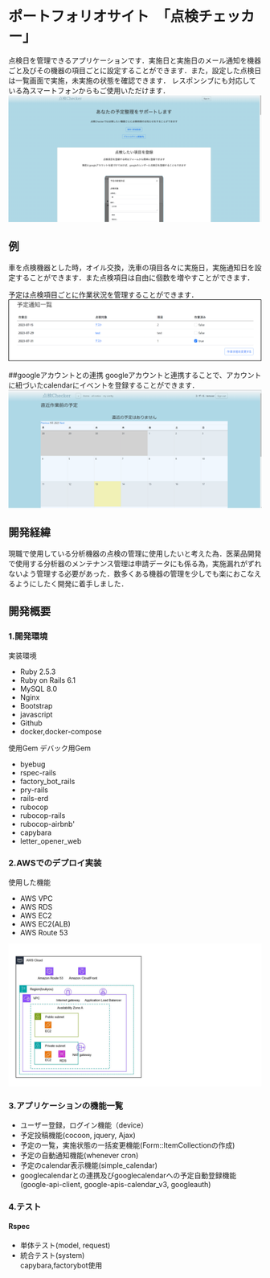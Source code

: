 # ポートフォリオサイト　「点検チェッカー」

点検日を管理できるアプリケーションです．実施日と実施日のメール通知を機器ごと及びその機器の項目ごとに設定することができます．また，設定した点検日は一覧画面で実施，未実施の状態を確認できます．
レスポンシブにも対応している為スマートフォンからもご使用いただけます．
![](doc/images/toppage.png)

## 例
車を点検機器とした時，オイル交換，洗車の項目各々に実施日，実施通知日を設定することができます．また点検項目は自由に個数を増やすことができます．

予定は点検項目ごとに作業状況を管理することができます．
![](doc/images/screanshot.png)

##googleアカウントとの連携
googleアカウントと連携することで、アカウントに紐づいたcalendarにイベントを登録することができます．
![gif](doc/gif/googlecalendar登録手順.gif)

## 開発経緯
現職で使用している分析機器の点検の管理に使用したいと考えた為．医薬品開発で使用する分析器のメンテナンス管理は申請データにも係る為，実施漏れがずれないよう管理する必要があった．数多くある機器の管理を少しでも楽におこなえるようにしたく開発に着手しました．

## 開発概要
### 1.開発環境
実装環境  
* Ruby  2.5.3
* Ruby on Rails 6.1
* MySQL  8.0
* Nginx  
* Bootstrap  
* javascript  
* Github 
* docker,docker-compose  
  
使用Gem デバック用Gem  
* byebug
* rspec-rails
* factory_bot_rails
* pry-rails
* rails-erd
* rubocop
* rubocop-rails
* rubocop-airbnb'
* capybara
* letter_opener_web

### 2.AWSでのデプロイ実装
使用した機能  
* AWS VPC  
* AWS RDS  
* AWS EC2  
* AWS EC2(ALB)  
* AWS Route 53  

![](doc/images/tenkenchecker_AWSリレーション図.jpg)

### 3.アプリケーションの機能一覧
* ユーザー登録，ログイン機能（device）
* 予定投稿機能(cocoon, jquery, Ajax)
* 予定の一覧，実施状態の一括変更機能(Form::ItemCollectionの作成)
* 予定の自動通知機能(whenever cron)
* 予定のcalendar表示機能(simple_calendar)
* googlecalendarとの連携及びgooglecalendarへの予定自動登録機能  
(google-api-client, google-apis-calendar_v3, googleauth)

### 4.テスト
#### Rspec
* 単体テスト(model, request)
* 統合テスト(system)  
capybara,factorybot使用

